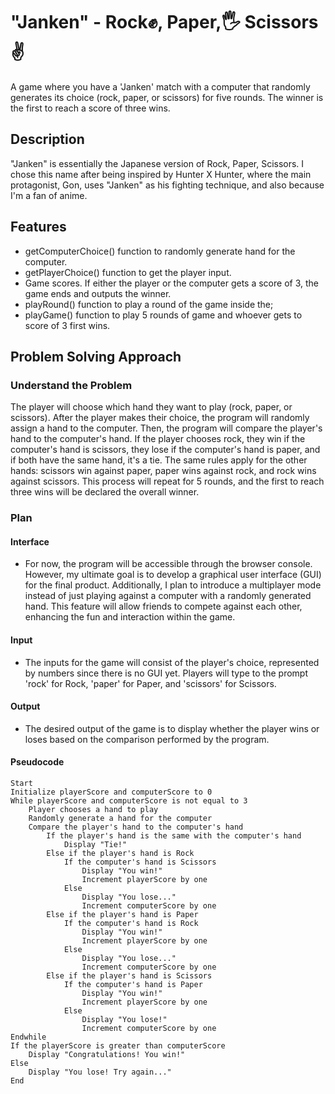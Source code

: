 # "Janken" - Rock✊, Paper,🖐️ Scissors✌️
A game where you have a 'Janken' match with a computer that randomly generates its choice (rock, paper, or scissors) for five rounds. The winner is the first to reach a score of three wins.

## Description
"Janken" is essentially the Japanese version of Rock, Paper, Scissors. I chose this name after being inspired by Hunter X Hunter, where the main protagonist, Gon, uses "Janken" as his fighting technique, and also because I'm a fan of anime.

## Features
- getComputerChoice() function to randomly generate hand for the computer.
- getPlayerChoice() function to get the player input.
- Game scores. If either the player or the computer gets a score of 3, the game ends and outputs the winner.
- playRound() function to play a round of the game inside the;
- playGame() function to play 5 rounds of game and whoever gets to score of 3 first wins.

## Problem Solving Approach

### Understand the Problem
The player will choose which hand they want to play (rock, paper, or scissors). After the player makes their choice, the program will randomly assign a hand to the computer. Then, the program will compare the player's hand to the computer's hand. If the player chooses rock, they win if the computer's hand is scissors, they lose if the computer's hand is paper, and if both have the same hand, it's a tie. The same rules apply for the other hands: scissors win against paper, paper wins against rock, and rock wins against scissors. This process will repeat for 5 rounds, and the first to reach three wins will be declared the overall winner.

### Plan
#### Interface
- For now, the program will be accessible through the browser console. However, my ultimate goal is to develop a graphical user interface (GUI) for the final product. Additionally, I plan to introduce a multiplayer mode instead of just playing against a computer with a randomly generated hand. This feature will allow friends to compete against each other, enhancing the fun and interaction within the game.

#### Input
- The inputs for the game will consist of the player's choice, represented by numbers since there is no GUI yet. Players will type to the prompt 'rock' for Rock, 'paper' for Paper, and 'scissors' for Scissors.

#### Output
- The desired output of the game is to display whether the player wins or loses based on the comparison performed by the program.

#### Pseudocode
```
Start
Initialize playerScore and computerScore to 0
While playerScore and computerScore is not equal to 3
    Player chooses a hand to play
    Randomly generate a hand for the computer
    Compare the player's hand to the computer's hand
        If the player's hand is the same with the computer's hand
            Display "Tie!"
        Else if the player's hand is Rock
            If the computer's hand is Scissors
                Display "You win!"
                Increment playerScore by one
            Else
                Display "You lose..."
                Increment computerScore by one
        Else if the player's hand is Paper
            If the computer's hand is Rock
                Display "You win!"
                Increment playerScore by one
            Else
                Display "You lose..."
                Increment computerScore by one
        Else if the player's hand is Scissors
            If the computer's hand is Paper
                Display "You win!"
                Increment playerScore by one
            Else
                Display "You lose!"
                Increment computerScore by one
Endwhile
If the playerScore is greater than computerScore
    Display "Congratulations! You win!"
Else
    Display "You lose! Try again..."
End
```

